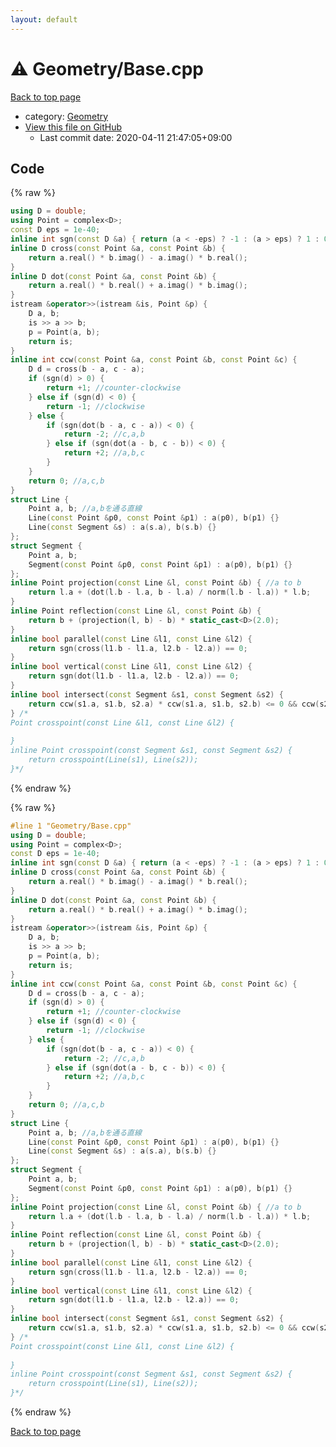 ```yaml
---
layout: default
---
```


<!-- mathjax config similar to math.stackexchange -->
<script type="text/javascript" async
  src="https://cdnjs.cloudflare.com/ajax/libs/mathjax/2.7.5/MathJax.js?config=TeX-MML-AM_CHTML">
</script>
<script type="text/x-mathjax-config">
  MathJax.Hub.Config({
    TeX: { equationNumbers: { autoNumber: "AMS" }},
    tex2jax: {
      inlineMath: [ ['$','$'] ],
      processEscapes: true
    },
    "HTML-CSS": { matchFontHeight: false },
    displayAlign: "left",
    displayIndent: "2em"
  });
</script>

<script type="text/javascript" src="https://cdnjs.cloudflare.com/ajax/libs/jquery/3.4.1/jquery.min.js"></script>
<script src="https://cdn.jsdelivr.net/npm/jquery-balloon-js@1.1.2/jquery.balloon.min.js" integrity="sha256-ZEYs9VrgAeNuPvs15E39OsyOJaIkXEEt10fzxJ20+2I=" crossorigin="anonymous"></script>
<script type="text/javascript" src="../../assets/js/copy-button.js"></script>
<link rel="stylesheet" href="../../assets/css/copy-button.css" />


# :warning: Geometry/Base.cpp

<a href="../../index.html">Back to top page</a>

* category: <a href="../../index.html#d9c6333623e6357515fcbf17be806273">Geometry</a>
* <a href="{{ site.github.repository_url }}/blob/master/Geometry/Base.cpp">View this file on GitHub</a>
    - Last commit date: 2020-04-11 21:47:05+09:00




## Code

<a id="unbundled"></a>
{% raw %}
```cpp
using D = double;
using Point = complex<D>;
const D eps = 1e-40;
inline int sgn(const D &a) { return (a < -eps) ? -1 : (a > eps) ? 1 : 0; }
inline D cross(const Point &a, const Point &b) {
    return a.real() * b.imag() - a.imag() * b.real();
}
inline D dot(const Point &a, const Point &b) {
    return a.real() * b.real() + a.imag() * b.imag();
}
istream &operator>>(istream &is, Point &p) {
    D a, b;
    is >> a >> b;
    p = Point(a, b);
    return is;
}
inline int ccw(const Point &a, const Point &b, const Point &c) {
    D d = cross(b - a, c - a);
    if (sgn(d) > 0) {
        return +1; //counter-clockwise
    } else if (sgn(d) < 0) {
        return -1; //clockwise
    } else {
        if (sgn(dot(b - a, c - a)) < 0) {
            return -2; //c,a,b
        } else if (sgn(dot(a - b, c - b)) < 0) {
            return +2; //a,b,c
        }
    }
    return 0; //a,c,b
}
struct Line {
    Point a, b; //a,bを通る直線
    Line(const Point &p0, const Point &p1) : a(p0), b(p1) {}
    Line(const Segment &s) : a(s.a), b(s.b) {}
};
struct Segment {
    Point a, b;
    Segment(const Point &p0, const Point &p1) : a(p0), b(p1) {}
};
inline Point projection(const Line &l, const Point &b) { //a to b
    return l.a + (dot(l.b - l.a, b - l.a) / norm(l.b - l.a)) * l.b;
}
inline Point reflection(const Line &l, const Point &b) {
    return b + (projection(l, b) - b) * static_cast<D>(2.0);
}
inline bool parallel(const Line &l1, const Line &l2) {
    return sgn(cross(l1.b - l1.a, l2.b - l2.a)) == 0;
}
inline bool vertical(const Line &l1, const Line &l2) {
    return sgn(dot(l1.b - l1.a, l2.b - l2.a)) == 0;
}
inline bool intersect(const Segment &s1, const Segment &s2) {
    return ccw(s1.a, s1.b, s2.a) * ccw(s1.a, s1.b, s2.b) <= 0 && ccw(s2.a, s2.b, s1.a) * ccw(s2.a, s2.b, s1.b) <= 0;
} /*
Point crosspoint(const Line &l1, const Line &l2) {
    
}
inline Point crosspoint(const Segment &s1, const Segment &s2) {
    return crosspoint(Line(s1), Line(s2));
}*/
```
{% endraw %}

<a id="bundled"></a>
{% raw %}
```cpp
#line 1 "Geometry/Base.cpp"
using D = double;
using Point = complex<D>;
const D eps = 1e-40;
inline int sgn(const D &a) { return (a < -eps) ? -1 : (a > eps) ? 1 : 0; }
inline D cross(const Point &a, const Point &b) {
    return a.real() * b.imag() - a.imag() * b.real();
}
inline D dot(const Point &a, const Point &b) {
    return a.real() * b.real() + a.imag() * b.imag();
}
istream &operator>>(istream &is, Point &p) {
    D a, b;
    is >> a >> b;
    p = Point(a, b);
    return is;
}
inline int ccw(const Point &a, const Point &b, const Point &c) {
    D d = cross(b - a, c - a);
    if (sgn(d) > 0) {
        return +1; //counter-clockwise
    } else if (sgn(d) < 0) {
        return -1; //clockwise
    } else {
        if (sgn(dot(b - a, c - a)) < 0) {
            return -2; //c,a,b
        } else if (sgn(dot(a - b, c - b)) < 0) {
            return +2; //a,b,c
        }
    }
    return 0; //a,c,b
}
struct Line {
    Point a, b; //a,bを通る直線
    Line(const Point &p0, const Point &p1) : a(p0), b(p1) {}
    Line(const Segment &s) : a(s.a), b(s.b) {}
};
struct Segment {
    Point a, b;
    Segment(const Point &p0, const Point &p1) : a(p0), b(p1) {}
};
inline Point projection(const Line &l, const Point &b) { //a to b
    return l.a + (dot(l.b - l.a, b - l.a) / norm(l.b - l.a)) * l.b;
}
inline Point reflection(const Line &l, const Point &b) {
    return b + (projection(l, b) - b) * static_cast<D>(2.0);
}
inline bool parallel(const Line &l1, const Line &l2) {
    return sgn(cross(l1.b - l1.a, l2.b - l2.a)) == 0;
}
inline bool vertical(const Line &l1, const Line &l2) {
    return sgn(dot(l1.b - l1.a, l2.b - l2.a)) == 0;
}
inline bool intersect(const Segment &s1, const Segment &s2) {
    return ccw(s1.a, s1.b, s2.a) * ccw(s1.a, s1.b, s2.b) <= 0 && ccw(s2.a, s2.b, s1.a) * ccw(s2.a, s2.b, s1.b) <= 0;
} /*
Point crosspoint(const Line &l1, const Line &l2) {
    
}
inline Point crosspoint(const Segment &s1, const Segment &s2) {
    return crosspoint(Line(s1), Line(s2));
}*/

```
{% endraw %}

<a href="../../index.html">Back to top page</a>


